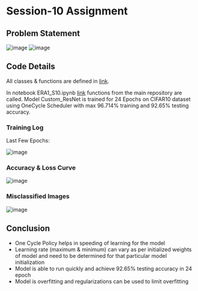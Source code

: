 # Session-10 Assignment

## Problem Statement

![image](https://github.com/MPGarg/ERA1_Session10/assets/120099863/4b3b95cd-02f1-42aa-891f-c60a7564cbcb)
![image](https://github.com/MPGarg/ERA1_Session10/assets/120099863/fd101912-faff-40dc-baac-554e8c6bd12b)

## Code Details

All classes & functions are defined in [link](https://github.com/MPGarg/ERA1_main_repo). 

In notebook ERA1_S10.ipynb [link](ERA1_S10.ipynb) functions from the main repository are called. Model Custom_ResNet is trained for 24 Epochs on CIFAR10 dataset using OneCycle Scheduler with max 96.714% training and 92.65% testing accuracy.

### Training Log

Last Few Epochs:

![image](https://github.com/MPGarg/ERA1_Session10/assets/120099863/1d8273bf-5812-4d69-ab88-96dffee175ed)

### Accuracy & Loss Curve

![image](https://github.com/MPGarg/ERA1_Session10/assets/120099863/8c9e1ec1-0703-4374-9c3a-151c7c060b78)

### Misclassified Images

![image](https://github.com/MPGarg/ERA1_Session10/assets/120099863/9e3aad81-85b3-422e-b4ff-1e749aa8f1f2)

## Conclusion

* One Cycle Policy helps in speeding of learning for the model
* Learning rate (maximum & minimum) can vary as per initialized weights of model and need to be determined for that particular model initialization
* Model is able to run quickly and achieve 92.65% testing accuracy in 24 epoch
* Model is overfitting and regularizations can be used to limit overfitting

